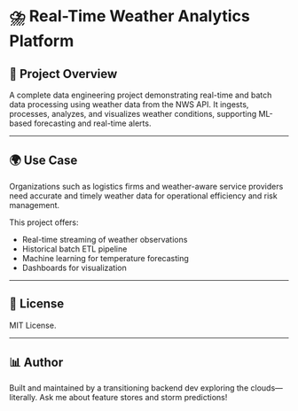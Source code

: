 # ⛈️ Real-Time Weather Analytics Platform

## 🎯 Project Overview

A complete data engineering project demonstrating real-time and batch data processing using weather data from the NWS API. It ingests, processes, analyzes, and visualizes weather conditions, supporting ML-based forecasting and real-time alerts.

---

## 🌍 Use Case

Organizations such as logistics firms and weather-aware service providers need accurate and timely weather data for operational efficiency and risk management.

This project offers:

- Real-time streaming of weather observations
- Historical batch ETL pipeline
- Machine learning for temperature forecasting
- Dashboards for visualization

---

## 📅 License

MIT License.

---

## 📊 Author

Built and maintained by a transitioning backend dev exploring the clouds—literally. Ask me about feature stores and storm predictions!

